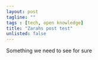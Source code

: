 ```yaml
---
layout: post
tagline: ""
tags : [tech, open knowledge]
title: "Zarahs post test"
unlisted: false
---
```


Something we need to see for sure